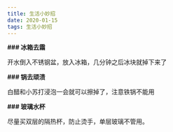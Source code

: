 ```yaml
---
title: 生活小妙招
date: 2020-01-15
tags: 生活小妙招
---
```


**### 冰箱去霜**

开水倒入不锈钢盆，放入冰箱，几分钟之后冰块就掉下来了 <!--more-->

**### 锅去顽渍**

白醋和小苏打浸泡一会就可以擦掉了，注意铁锅不能用

**### 玻璃水杯**

尽量买双层的隔热杯，防止烫手，单层玻璃不管用。


